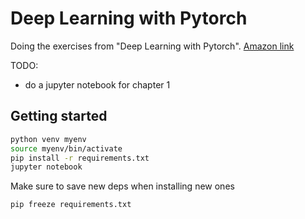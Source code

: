 # Deep Learning with Pytorch

Doing the exercises from "Deep Learning with Pytorch". [Amazon link](https://amazon.com)

TODO:
- do a jupyter notebook for chapter 1

## Getting started

```bash
python venv myenv
source myenv/bin/activate
pip install -r requirements.txt
jupyter notebook
```

Make sure to save new deps when installing new ones
```bash
pip freeze requirements.txt
```